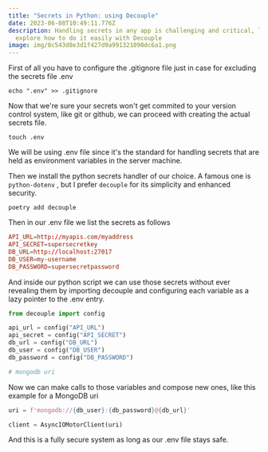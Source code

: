 ```yaml
---
title: "Secrets in Python: using Decouple"
date: 2023-06-08T10:49:11.776Z
description: Handling secrets in any app is challenging and critical, let's
  explore how to do it easily with Decouple
image: img/8c543d8e3d1f427d9a991321090dc6a1.png
---
```

First of all you have to configure the .gitignore file just in case for excluding the secrets file .env

```shell
echo ".env" >> .gitignore
```

N﻿ow that we're sure your secrets won't get commited to your version control system, like git or github, we can proceed with creating the actual secrets file.

```shell
touch .env
```

W﻿e will be using .env file since it's the standard for handling secrets that are held as environment variables in the server machine.

T﻿hen we install the python secrets handler of our choice. A famous one is `python-dotenv` , but I prefer `decouple` for its simplicity and enhanced security.

```shell
poetry add decouple
```

T﻿hen in our .env file we list the secrets as follows

```toml
API_URL=http://myapis.com/myaddress
API_SECRET=supersecretkey
DB_URL=http://localhost:27017
DB_USER=my-username
DB_PASSWORD=supersecretpassword
```



A﻿nd inside our python script we can use those secrets without ever revealing them by importing decouple and configuring each variable as a lazy pointer to the .env entry.

```python
from decouple import config

api_url = config("API_URL")
api_secret = config("API_SECRET")
db_url = config("DB_URL")
db_user = config("DB_USER")
db_password = config("DB_PASSWORD")

# mongodb uri
```



N﻿ow we can make calls to those variables and compose new ones, like this example for a MongoDB uri

```python
uri = f'mongodb://{db_user}:{db_password}@{db_url}'

client = AsyncIOMotorClient(uri)
```



A﻿nd this is a fully secure system as long as our .env file stays safe.